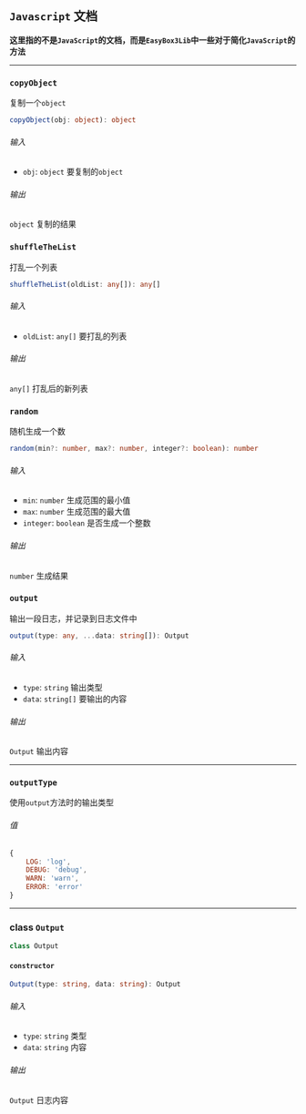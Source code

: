 ## `Javascript` 文档
**这里指的不是`JavaScript`的文档，而是`EasyBox3Lib`中一些对于简化`JavaScript`的方法**
***
### `copyObject`
复制一个`object`
```typescript
copyObject(obj: object): object
```
###### 输入
- `obj`: `object` 要复制的`object`
###### 输出
`object` 复制的结果
### `shuffleTheList`
打乱一个列表
```typescript
shuffleTheList(oldList: any[]): any[]
```
###### 输入
- `oldList`: `any[]` 要打乱的列表
###### 输出
`any[]` 打乱后的新列表
### `random`
随机生成一个数
```typescript
random(min?: number, max?: number, integer?: boolean): number
```
###### 输入
- `min`: `number` 生成范围的最小值
- `max`: `number` 生成范围的最大值
- `integer`: `boolean` 是否生成一个整数
###### 输出
`number` 生成结果
### `output`
输出一段日志，并记录到日志文件中
```typescript
output(type: any, ...data: string[]): Output
```
###### 输入
- `type`: `string` 输出类型
- `data`: `string[]` 要输出的内容
###### 输出
`Output` 输出内容
***
### `outputType`
使用`output`方法时的输出类型
###### 值
```javascript
{
    LOG: 'log',
    DEBUG: 'debug',
    WARN: 'warn',
    ERROR: 'error'
}
```
***
### class `Output`
```typescript
class Output
```
#### `constructor`
```typescript
Output(type: string, data: string): Output
```
###### 输入
- `type`: `string` 类型
- `data`: `string` 内容
###### 输出
`Output` 日志内容
